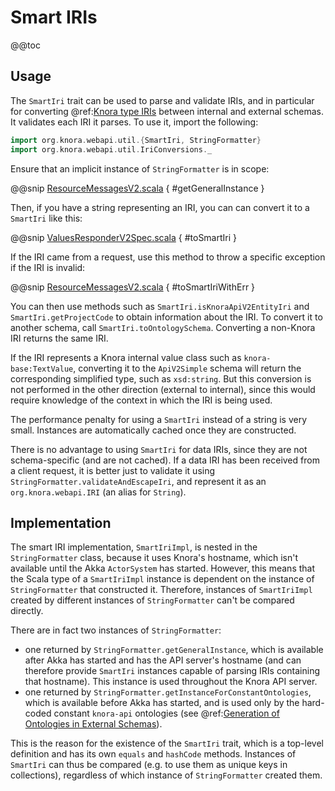 <!---
Copyright © 2015-2019 the contributors (see Contributors.md).

This file is part of Knora.

Knora is free software: you can redistribute it and/or modify
it under the terms of the GNU Affero General Public License as published
by the Free Software Foundation, either version 3 of the License, or
(at your option) any later version.

Knora is distributed in the hope that it will be useful,
but WITHOUT ANY WARRANTY; without even the implied warranty of
MERCHANTABILITY or FITNESS FOR A PARTICULAR PURPOSE.  See the
GNU Affero General Public License for more details.

You should have received a copy of the GNU Affero General Public
License along with Knora.  If not, see <http://www.gnu.org/licenses/>.
-->

# Smart IRIs

@@toc

## Usage

The `SmartIri` trait can be used to parse and validate IRIs, and in
particular for converting @ref:[Knora type IRIs](../../../03-apis/api-v2/knora-iris.md)
between internal and external schemas. It validates each IRI it parses. To use it,
import the following:

```scala
import org.knora.webapi.util.{SmartIri, StringFormatter}
import org.knora.webapi.util.IriConversions._
```

Ensure that an implicit instance of `StringFormatter` is in scope:

@@snip [ResourceMessagesV2.scala]($src$/org/knora/webapi/messages/v2/responder/resourcemessages/ResourceMessagesV2.scala) { #getGeneralInstance }

Then, if you have a string representing an IRI, you can can convert
it to a `SmartIri` like this:

@@snip [ValuesResponderV2Spec.scala]($test$/org/knora/webapi/responders/v2/ValuesResponderV2Spec.scala) { #toSmartIri }

If the IRI came from a request, use this method to throw a specific
exception if the IRI is invalid:

@@snip [ResourceMessagesV2.scala]($src$/org/knora/webapi/messages/v2/responder/resourcemessages/ResourceMessagesV2.scala) { #toSmartIriWithErr }

You can then use methods such as `SmartIri.isKnoraApiV2EntityIri` and
`SmartIri.getProjectCode` to obtain information about the IRI. To
convert it to another schema, call `SmartIri.toOntologySchema`.
Converting a non-Knora IRI returns the same IRI.

If the IRI represents a Knora internal value class such as
`knora-base:TextValue`, converting it to the `ApiV2Simple` schema will
return the corresponding simplified type, such as `xsd:string`. But this
conversion is not performed in the other direction (external to
internal), since this would require knowledge of the context in which
the IRI is being used.

The performance penalty for using a `SmartIri` instead of a string is
very small. Instances are automatically cached once they are
constructed.

There is no advantage to using `SmartIri` for data IRIs, since they are
not schema-specific (and are not cached). If a data IRI has been
received from a client request, it is better just to validate it using
`StringFormatter.validateAndEscapeIri`, and represent it as an
`org.knora.webapi.IRI` (an alias for `String`).

## Implementation

The smart IRI implementation, `SmartIriImpl`, is nested in the
`StringFormatter` class, because it uses Knora's
hostname, which isn't available until the Akka `ActorSystem` has started.
However, this means that the Scala type of a `SmartIriImpl` instance is
dependent on the instance of `StringFormatter` that constructed it.
Therefore, instances of `SmartIriImpl` created by different instances of
`StringFormatter` can't be compared directly.

There are in fact two instances of `StringFormatter`:

- one returned by `StringFormatter.getGeneralInstance`, which is
  available after Akka has started and has the API server's hostname
  (and can therefore provide `SmartIri` instances capable of parsing
  IRIs containing that hostname). This instance is used throughout the
  Knora API server.
- one returned by `StringFormatter.getInstanceForConstantOntologies`,
  which is available before Akka has started, and is used only by the
  hard-coded constant `knora-api` ontologies (see
  @ref:[Generation of Ontologies in External Schemas](ontology-schemas.md#generation-of-ontologies-in-external-schemas)).

This is the reason for the existence of the `SmartIri` trait, which is a
top-level definition and has its own `equals` and `hashCode` methods.
Instances of `SmartIri` can thus be compared (e.g. to use them as unique
keys in collections), regardless of which instance of `StringFormatter`
created them.
